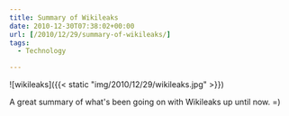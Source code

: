 ```yaml
---
title: Summary of Wikileaks
date: 2010-12-30T07:38:02+00:00
url: [/2010/12/29/summary-of-wikileaks/]
tags:
  - Technology

---
```

![wikileaks]({{< static "img/2010/12/29/wikileaks.jpg" >}})

A great summary of what's been going on with Wikileaks up until now. =)
